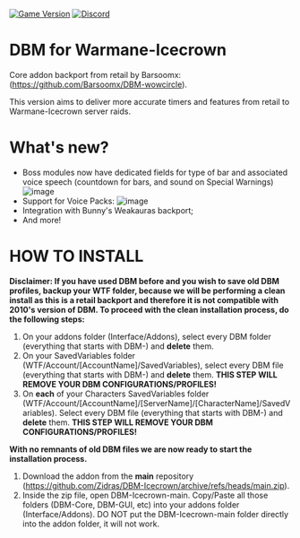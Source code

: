 [![Game Version](https://img.shields.io/badge/wow-3.3.5-blue.svg)](https://github.com/Zidras/DBM-Icecrown/tree/Warmane-Icecrown)
[![Discord](https://discordapp.com/api/guilds/598993375479463946/widget.png?style=shield)](https://discord.gg/CyVWDWS)

# DBM for Warmane-Icecrown

Core addon backport from retail by Barsoomx: (https://github.com/Barsoomx/DBM-wowcircle).

This version aims to deliver more accurate timers and features from retail to Warmane-Icecrown server raids.

# What's new?
- Boss modules now have dedicated fields for type of bar and associated voice speech (countdown for bars, and sound on Special Warnings)
![image](https://user-images.githubusercontent.com/10605951/120121605-44e74c00-c19c-11eb-809b-7ceaee2336c8.png)
- Support for Voice Packs:
![image](https://user-images.githubusercontent.com/10605951/120121681-bf17d080-c19c-11eb-9c5c-77e131e92c14.png)
- Integration with Bunny's Weakauras backport;
- And more!

# HOW TO INSTALL

**Disclaimer: If you have used DBM before and you wish to save old DBM profiles, backup your WTF folder, because we will be performing a clean install as this is a retail backport and therefore it is not compatible with 2010's version of DBM. To proceed with the clean installation process, do the following steps:**
1. On your addons folder (Interface/Addons), select every DBM folder (everything that starts with DBM-) and **delete** them.
2. On your SavedVariables folder (WTF/Account/[AccountName]/SavedVariables), select every DBM file (everything that starts with DBM-) and **delete** them. **THIS STEP WILL REMOVE YOUR DBM CONFIGURATIONS/PROFILES!**
3. On **each** of your Characters SavedVariables folder (WTF/Account/[AccountName]/[ServerName]/[CharacterName]/SavedVariables). Select every DBM file (everything that starts with DBM-) and **delete** them. **THIS STEP WILL REMOVE YOUR DBM CONFIGURATIONS/PROFILES!**

**With no remnants of old DBM files we are now ready to start the installation process.**

1. Download the addon from the **main** repository (https://github.com/Zidras/DBM-Icecrown/archive/refs/heads/main.zip).
2. Inside the zip file, open DBM-Icecrown-main. Copy/Paste all those folders (DBM-Core, DBM-GUI, etc) into your addons folder (Interface/Addons). DO NOT put the DBM-Icecrown-main folder directly into the addon folder, it will not work.
